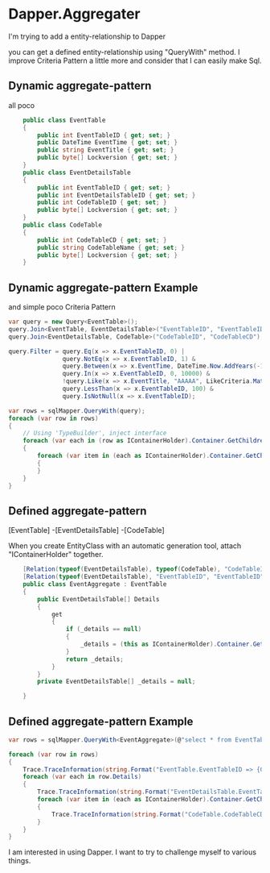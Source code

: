 # Dapper.Aggregater

I'm trying to add a entity-relationship to Dapper


you can get a defined entity-relationship using "QueryWith" method.
I improve Criteria Pattern a little more and consider that I can easily make Sql.


Dynamic aggregate-pattern
--------
all poco
```csharp
    public class EventTable
    {
        public int EventTableID { get; set; }
        public DateTime EventTime { get; set; }
        public string EventTitle { get; set; }
        public byte[] Lockversion { get; set; }
    }
    public class EventDetailsTable
    {
        public int EventTableID { get; set; }
        public int EventDetailsTableID { get; set; }
        public int CodeTableID { get; set; }
        public byte[] Lockversion { get; set; }
    }
    public class CodeTable
    {
        public int CodeTableCD { get; set; }
        public string CodeTableName { get; set; }
        public byte[] Lockversion { get; set; }
    }    
```

Dynamic aggregate-pattern Example
--------
and simple poco Criteria Pattern 


```csharp
var query = new Query<EventTable>();
query.Join<EventTable, EventDetailsTable>("EventTableID", "EventTableID");
query.Join<EventDetailsTable, CodeTable>("CodeTableID", "CodeTableCD");

query.Filter = query.Eq(x => x.EventTableID, 0) |
               query.NotEq(x => x.EventTableID, 1) &
               query.Between(x => x.EventTime, DateTime.Now.AddYears(-10), DateTime.Now.AddYears(10)) &
               query.In(x => x.EventTableID, 0, 10000) &
               !query.Like(x => x.EventTitle, "AAAAA", LikeCriteria.Match.Start) |
               query.LessThan(x => x.EventTableID, 100) &
               query.IsNotNull(x => x.EventTableID);

var rows = sqlMapper.QueryWith(query);
foreach (var row in rows)
{
    // Using 'TypeBuilder', inject interface
    foreach (var each in (row as IContainerHolder).Container.GetChildren<EventDetailsTable>())
    {
        foreach (var item in (each as IContainerHolder).Container.GetChildren<CodeTable>())
        {
        }
    }
}
```



Defined aggregate-pattern
--------
[EventTable]
  -[EventDetailsTable]
    -[CodeTable]

When you create EntityClass with an automatic generation tool, attach "IContainerHolder" together.
```csharp
    [Relation(typeof(EventDetailsTable), typeof(CodeTable), "CodeTableID", "CodeTableCD")]
    [Relation(typeof(EventDetailsTable), "EventTableID", "EventTableID")]
    public class EventAggregate : EventTable
    {
        public EventDetailsTable[] Details
        {
            get
            {
                if (_details == null)
                {
                    _details = (this as IContainerHolder).Container.GetChildren<EventDetailsTable>().ToArray();
                }
                return _details;
            }
        }
        private EventDetailsTable[] _details = null;

    }
```

Defined aggregate-pattern Example
--------
```csharp
var rows = sqlMapper.QueryWith<EventAggregate>(@"select * from EventTable");

foreach (var row in rows)
{
    Trace.TraceInformation(string.Format("EventTable.EventTableID => {0} EventTitle => {1}", row.EventTableID, row.EventTitle));
    foreach (var each in row.Details)
    {
        Trace.TraceInformation(string.Format("EventDetailsTable.EventTableID => {0} EventDetailsTableID => {1}", each.EventTableID, each.EventDetailsTableID));
        foreach (var item in (each as IContainerHolder).Container.GetChildren<CodeTable>())
        {
            Trace.TraceInformation(string.Format("CodeTable.CodeTableCD => {0} CodeTableName => {1}", item.CodeTableCD, item.CodeTableName));
        }
    }
}
```



I am interested in using Dapper.
I want to try to challenge myself to various things.
